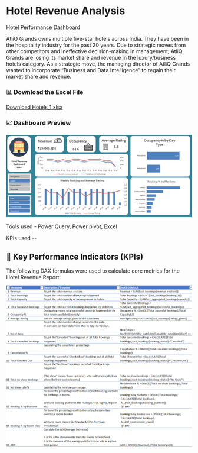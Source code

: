 # Hotel Revenue Analysis
Hotel Performance Dashboard

AtliQ Grands owns multiple five-star hotels across India. They have been in the hospitality industry for the past 20 years. Due to strategic moves from other competitors and ineffective decision-making in management, AtliQ Grands are losing its market share and revenue in the luxury/business hotels category. As a strategic move, the managing director of AtliQ Grands wanted to incorporate “Business and Data Intelligence” to regain their market share and revenue. 

### 📊 Download the Excel File

[Download Hotels_1.xlsx](https://github.com/antik720720/Hotel-Revenue-Report/raw/main/Hotels_1.xlsx)
### 📈 Dashboard Preview

![Dashboard Screenshot](Hotel_Revenue.png)


Tools used - Power Query, Power pivot, Excel

KPIs used --
## 📌 Key Performance Indicators (KPIs)

The following DAX formulas were used to calculate core metrics for the Hotel Revenue Report:

![KPI Screenshot](KPIs.png)




